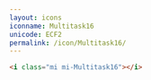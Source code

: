 ```yaml
---
layout: icons
iconname: Multitask16
unicode: ECF2
permalink: /icon/Multitask16/
---
```


``` html
<i class="mi mi-Multitask16"></i>
```

